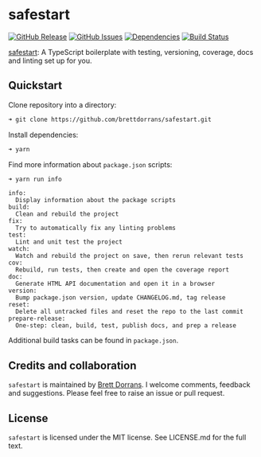 # safestart

[![GitHub Release](https://img.shields.io/github/release/brettdorrans/safestart.svg?style=flat)](https://github.com/brettdorrans/safestart/releases)
[![GitHub Issues](https://img.shields.io/github/issues/brettdorrans/safestart.svg?style=flat)](https://github.com/brettdorrans/safestart/issues)
[![Dependencies](https://david-dm.org/brettdorrans/safestart/status.svg?style=flat)](https://david-dm.org/brettdorrans/safestart)
[![Build Status](https://travis-ci.org/brettdorrans/safestart.svg?branch=master)](https://travis-ci.org/brettdorrans/safestart)

[safestart](https://brettdorrans.github.io/safestart/): A TypeScript boilerplate with testing, versioning, coverage, docs and linting set up for you.

## Quickstart

Clone repository into a directory:
```bash
➜ git clone https://github.com/brettdorrans/safestart.git
```

Install dependencies:
```bash
➜ yarn
```

Find more information about `package.json` scripts:
```bash
➜ yarn run info
```
```
info:
  Display information about the package scripts
build:
  Clean and rebuild the project
fix:
  Try to automatically fix any linting problems
test:
  Lint and unit test the project
watch:
  Watch and rebuild the project on save, then rerun relevant tests
cov:
  Rebuild, run tests, then create and open the coverage report
doc:
  Generate HTML API documentation and open it in a browser
version:
  Bump package.json version, update CHANGELOG.md, tag release
reset:
  Delete all untracked files and reset the repo to the last commit
prepare-release:
  One-step: clean, build, test, publish docs, and prep a release
```

Additional build tasks can be found in `package.json`.

## Credits and collaboration
`safestart` is maintained by [Brett Dorrans](https://github.com/brettdorrans). I welcome comments, feedback and suggestions. Please feel free to raise an issue or pull request.

## License
`safestart` is licensed under the MIT license. See LICENSE.md for the full text.